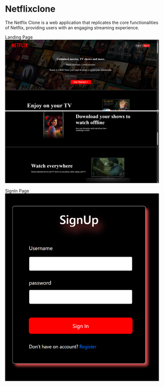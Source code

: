 # Netflixclone
The Netflix Clone is a web application that replicates the core functionalities of Netflix, providing users with an engaging streaming experience.

Landing Page
![image](https://github.com/AbhayMParmar/Netflixclone/blob/main/Screenshot%202025-03-10%20201212.png?raw=true)
![image](https://github.com/AbhayMParmar/Netflixclone/blob/main/Screenshot%202025-03-10%20203448.png?raw=true)

SignIn Page
![image](https://github.com/AbhayMParmar/Netflixclone/blob/main/Login.png?raw=true)


